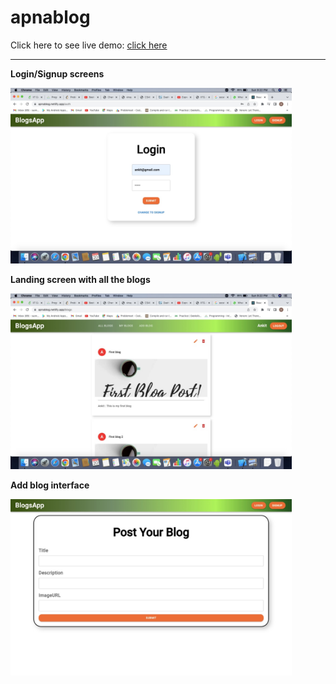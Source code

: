 # apnablog

Click here to see live demo: [click here](https://apnablogs.netlify.app/)
<hr>
<p><b>Login/Signup screens</b></p>
<img src="/images/img1.jpeg" alt="login-signup screens" style="width:450px"/>
<br>
<p><b>Landing screen with all the blogs</b></p>
<img src="/images/img2.jpeg" alt="landing-page screen" style="width:450px"/>
<br>
<p><b>Add blog interface</b></p>
<img src="/images/img3.jpeg" alt="add-blog screen" style="width:450px"/>
